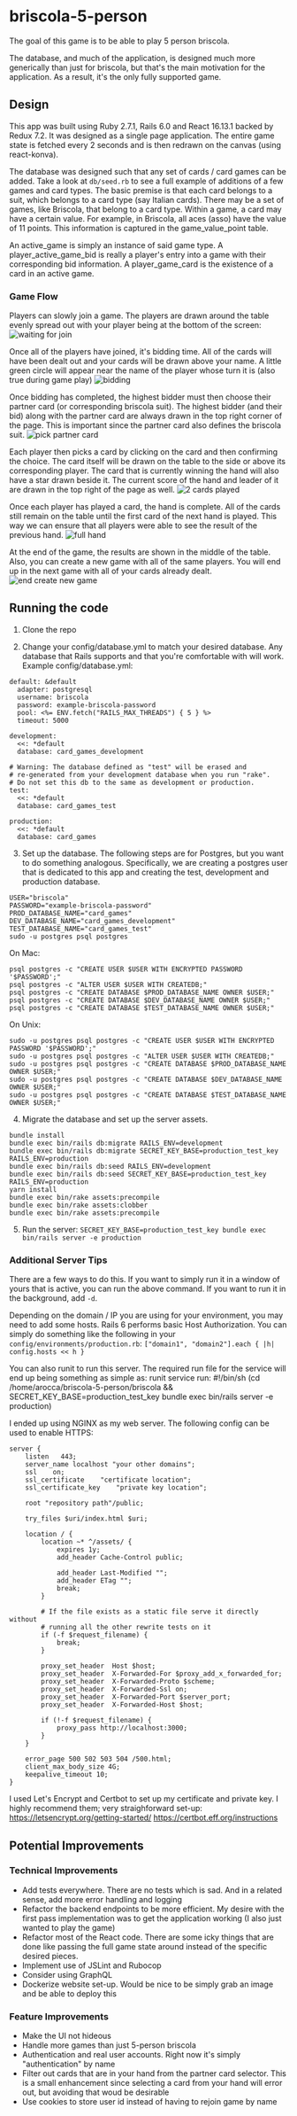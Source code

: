 # briscola-5-person
The goal of this game is to be able to play 5 person briscola.

The database, and much of the application, is designed much more generically than just for briscola, but that's the main motivation for the application. As a result, it's the only fully supported game.

## Design
This app was built using Ruby 2.7.1, Rails 6.0 and React 16.13.1 backed by Redux 7.2. It was designed as a single page application. The entire game state is fetched every 2 seconds and is then redrawn on the canvas (using react-konva).

The database was designed such that any set of cards / card games can be added. Take a look at `db/seed.rb` to see a full example of additions of a few games and card types. The basic premise is that each card belongs to a suit, which belongs to a card type (say Italian cards). There may be a set of games, like Briscola, that belong to a card type. Within a game, a card may have a certain value. For example, in Briscola, all aces (asso) have the value of 11 points. This information is captured in the game_value_point table.

An active_game is simply an instance of said game type. A player_active_game_bid is really a player's entry into a game with their corresponding bid information. A player_game_card is the existence of a card in an active game.

### Game Flow
Players can slowly join a game. The players are drawn around the table evenly spread out with your player being at the bottom of the screen:
![waiting for join](waiting&#32;for&#32;join.png)

Once all of the players have joined, it's bidding time. All of the cards will have been dealt out and your cards will be drawn above your name. A little green circle will appear near the name of the player whose turn it is (also true during game play)
![bidding](bidding.png)

Once bidding has completed, the highest bidder must then choose their partner card (or corresponding briscola suit). The highest bidder (and their bid) along with the partner card are always drawn in the top right corner of the page. This is important since the partner card also defines the briscola suit.
![pick partner card](pick&#32;partner&#32;card.png)

Each player then picks a card by clicking on the card and then confirming the choice. The card itself will be drawn on the table to the side or above its corresponding player. The card that is currently winning the hand will also have a star drawn beside it. The current score of the hand and leader of it are drawn in the top right of the page as well.
![2 cards played](2&#32;cards&#32;played.png)

Once each player has played a card, the hand is complete. All of the cards still remain on the table until the first card of the next hand is played. This way we can ensure that all players were able to see the result of the previous hand.
![full hand](full&#32;hand.png)

At the end of the game, the results are shown in the middle of the table. Also, you can create a new game with all of the same players. You will end up in the next game with all of your cards already dealt.
![end create new game](end&#32;create&#32;new&#32;game.png)

## Running the code
1. Clone the repo

2. Change your config/database.yml to match your desired database. Any database that Rails supports and that you're comfortable with will work. Example config/database.yml:
```
default: &default
  adapter: postgresql
  username: briscola
  password: example-briscola-password
  pool: <%= ENV.fetch("RAILS_MAX_THREADS") { 5 } %>
  timeout: 5000

development:
  <<: *default
  database: card_games_development

# Warning: The database defined as "test" will be erased and
# re-generated from your development database when you run "rake".
# Do not set this db to the same as development or production.
test:
  <<: *default
  database: card_games_test

production:
  <<: *default
  database: card_games
```

3. Set up the database. The following steps are for Postgres, but you want to do something analogous. Specifically, we are creating a postgres user that is dedicated to this app and creating the test, development and production database.
```
USER="briscola"
PASSWORD="example-briscola-password"
PROD_DATABASE_NAME="card_games"
DEV_DATABASE_NAME="card_games_development"
TEST_DATABASE_NAME="card_games_test"
sudo -u postgres psql postgres
```
On Mac:
```
psql postgres -c "CREATE USER $USER WITH ENCRYPTED PASSWORD '$PASSWORD';"
psql postgres -c "ALTER USER $USER WITH CREATEDB;"
psql postgres -c "CREATE DATABASE $PROD_DATABASE_NAME OWNER $USER;"
psql postgres -c "CREATE DATABASE $DEV_DATABASE_NAME OWNER $USER;"
psql postgres -c "CREATE DATABASE $TEST_DATABASE_NAME OWNER $USER;"
```
On Unix:
```
sudo -u postgres psql postgres -c "CREATE USER $USER WITH ENCRYPTED PASSWORD '$PASSWORD';"
sudo -u postgres psql postgres -c "ALTER USER $USER WITH CREATEDB;"
sudo -u postgres psql postgres -c "CREATE DATABASE $PROD_DATABASE_NAME OWNER $USER;"
sudo -u postgres psql postgres -c "CREATE DATABASE $DEV_DATABASE_NAME OWNER $USER;"
sudo -u postgres psql postgres -c "CREATE DATABASE $TEST_DATABASE_NAME OWNER $USER;"
```

4. Migrate the database and set up the server assets.
```
bundle install
bundle exec bin/rails db:migrate RAILS_ENV=development
bundle exec bin/rails db:migrate SECRET_KEY_BASE=production_test_key RAILS_ENV=production
bundle exec bin/rails db:seed RAILS_ENV=development
bundle exec bin/rails db:seed SECRET_KEY_BASE=production_test_key RAILS_ENV=production
yarn install
bundle exec bin/rake assets:precompile
bundle exec bin/rake assets:clobber
bundle exec bin/rake assets:precompile
```

5. Run the server: `SECRET_KEY_BASE=production_test_key bundle exec bin/rails server -e production`

### Additional Server Tips

There are a few ways to do this. If you want to simply run it in a window of yours that is active, you can run the above command. If you want to run it in the background, add `-d`.

Depending on the domain / IP you are using for your environment, you may need to add some hosts. Rails 6 performs basic Host Authorization. You can simply do something like the following in your `config/environments/production.rb`:
`["domain1", "domain2"].each { |h| config.hosts << h }`

You can also runit to run this server. The required run file for the service will end up being something as simple as:
runit service run:
#!/bin/sh
(cd /home/arocca/briscola-5-person/briscola && SECRET_KEY_BASE=production_test_key bundle exec bin/rails server -e production)

I ended up using NGINX as my web server. The following config can be used to enable HTTPS:
```
server {
    listen   443;
    server_name localhost "your other domains";
    ssl    on;
    ssl_certificate    "certificate location";
    ssl_certificate_key    "private key location";

    root "repository path"/public;

    try_files $uri/index.html $uri;

    location / {
        location ~* ^/assets/ {
            expires 1y;
            add_header Cache-Control public;

            add_header Last-Modified "";
            add_header ETag "";
            break;
        }

        # If the file exists as a static file serve it directly without
        # running all the other rewrite tests on it
        if (-f $request_filename) {
            break;
        }

        proxy_set_header  Host $host;
        proxy_set_header  X-Forwarded-For $proxy_add_x_forwarded_for;
        proxy_set_header  X-Forwarded-Proto $scheme;
        proxy_set_header  X-Forwarded-Ssl on;
        proxy_set_header  X-Forwarded-Port $server_port;
        proxy_set_header  X-Forwarded-Host $host;

        if (!-f $request_filename) {
            proxy_pass http://localhost:3000;
        }
    }

    error_page 500 502 503 504 /500.html;
    client_max_body_size 4G;
    keepalive_timeout 10;
}
```
I used Let's Encrypt and Certbot to set up my certificate and private key. I highly recommend them; very straighforward set-up:
https://letsencrypt.org/getting-started/
https://certbot.eff.org/instructions

## Potential Improvements
### Technical Improvements
- Add tests everywhere. There are no tests which is sad. And in a related sense, add more error handling and logging
- Refactor the backend endpoints to be more efficient. My desire with the first pass implementation was to get the application working (I also just wanted to play the game)
- Refactor most of the React code. There are some icky things that are done like passing the full game state around instead of the specific desired pieces.
- Implement use of JSLint and Rubocop
- Consider using GraphQL
- Dockerize website set-up. Would be nice to be simply grab an image and be able to deploy this

### Feature Improvements
- Make the UI not hideous
- Handle more games than just 5-person briscola
- Authentication and real user accounts. Right now it's simply "authentication" by name
- Filter out cards that are in your hand from the partner card selector. This is a small enhancement since selecting a card from your hand will error out, but avoiding that woud be desirable
- Use cookies to store user id instead of having to rejoin game by name
